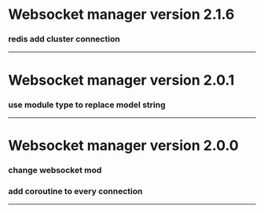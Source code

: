 # Websocket manager  version 2.1.6

### redis add cluster connection
---------------------------------------------------------


# Websocket manager  version 2.0.1

### use module type to replace model string
---------------------------------------------------------


# Websocket manager  version 2.0.0

### change websocket mod
### add coroutine to every connection
---------------------------------------------------------
